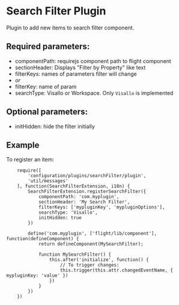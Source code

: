 Search Filter Plugin
=================

Plugin to add new items to search filter component.

## Required parameters:

* componentPath: requirejs component path to flight component
* sectionHeader: Displays "Filter by Property" like text
* filterKeys: names of parameters filter will change
* *or*
* filterKey: name of param
* searchType: Visallo or Workspace. Only `Visallo` is implemented

## Optional parameters:

* initHidden: hide the filter initially

## Example

To register an item:

        require([
            'configuration/plugins/searchFilter/plugin',
            'util/messages'
        ], function(SearchFilterExtension, i18n) {
            SearchFilterExtension.registerSearchFilter({
                componentPath: 'com.myplugin',
                sectionHeader: 'My Search Filter',
                filterKeys: ['mypluginKey', 'mypluginOptions'],
                searchType: 'Visallo',
                initHidden: true
            })

            define('com.myplugin', ['flight/lib/component'], function(defineComponent) {
                return defineComponent(MySearchFilter);

                function MySearchFilter() {
                    this.after('initialize', function() {
                        // To trigger changes: 
                        this.trigger(this.attr.changedEventName, { mypluginKey: 'value' })
                    })
                }
            })
        })

